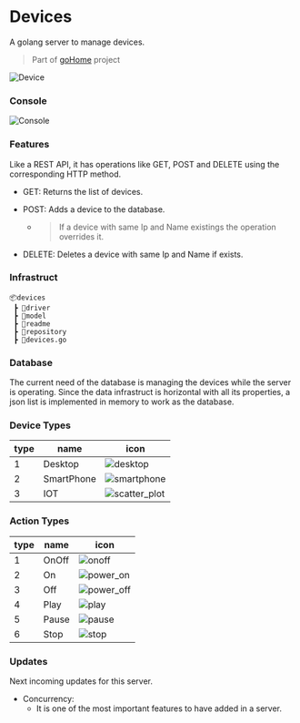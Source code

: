 # Devices
A golang server to manage devices.

> Part of [goHome](https://www.github.com/CabraKill/goHome/) project

![Device](/readme/device.PNG)
### Console
![Console](/readme/console.png)
### Features

Like a REST API, it has operations like GET, POST and DELETE using the corresponding  HTTP method.

* GET: Returns the list of devices.

* POST: Adds a device to the database. 

	* > If a device with same Ip and Name existings the operation overrides it.

* DELETE: Deletes a device with same Ip and Name if exists.

### Infrastruct
```
📦devices
 ┣ 📂driver
 ┣ 📂model
 ┣ 📂readme
 ┣ 📂repository
 ┣ 📜devices.go
```

### Database

The current need of the database is managing the devices while the server is operating. Since the data infrastruct is horizontal with all its properties, a json list is implemented in memory to work as the database.



### Device Types

| type | name       | icon                                            |
| ---- | ---------- | ----------------------------------------------- |
| 1    | Desktop    | ![desktop](/readme/icons/desktop.png)           |
| 2    | SmartPhone | ![smartphone](/readme/icons/smartphone.png)     |
| 3    | IOT        | ![scatter_plot](/readme/icons/scatter_plot.png) |

### Action Types

| type | name  | icon                                      |
| ---- | ----- | ----------------------------------------- |
| 1    | OnOff | ![onoff](/readme/icons/onoff.png)         |
| 2    | On    | ![power_on](/readme/icons/power_on.png)   |
| 3    | Off   | ![power_off](/readme/icons/power_off.png) |
| 4    | Play  | ![play](/readme/icons/play.png)           |
| 5    | Pause | ![pause](/readme/icons/pause.png)         |
| 6    | Stop  | ![stop](/readme/icons/stop.png)           |





### Updates

Next incoming updates for this server.

* Concurrency: 
  * It is one of the most important features to have added in a server.